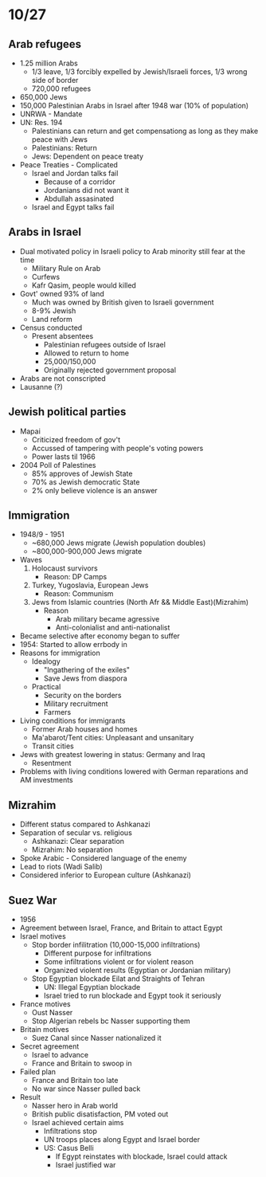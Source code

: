 # 10/27

## Arab refugees
- 1.25 million Arabs 
	- 1/3 leave, 1/3 forcibly expelled by Jewish/Israeli forces, 1/3 wrong side of border
	- 720,000 refugees
- 650,000 Jews
- 150,000 Palestinian Arabs in Israel after 1948 war (10% of population)
- UNRWA - Mandate
- UN: Res. 194
	- Palestinians can return and get compensationg as long as they make peace with Jews
	- Palestinians: Return
	- Jews: Dependent on peace treaty
- Peace Treaties - Complicated
	- Israel and Jordan talks fail 
		- Because of a corridor
		- Jordanians did not want it 
		- Abdullah assasinated
	- Israel and Egypt talks fail

## Arabs in Israel
- Dual motivated policy in Israeli policy to Arab minority still fear at the time
	- Military Rule on Arab
	- Curfews
	- Kafr Qasim, people would killed
- Govt' owned 93% of land
	- Much was owned by British given to Israeli government
	- 8-9% Jewish
	- Land reform
- Census conducted
	- Present absentees 
		- Palestinian refugees outside of Israel
		- Allowed to return to home
		- 25,000/150,000
		- Originally rejected government proposal
- Arabs are not conscripted
- Lausanne (?)

## Jewish political parties
- Mapai
	- Criticized freedom of gov't
	- Accussed of tampering with people's voting powers
	- Power lasts til 1966
- 2004 Poll of Palestines
	- 85% approves of Jewish State
	- 70% as Jewish democratic State 
	- 2% only believe violence is an answer

## Immigration
- 1948/9 - 1951
	- ~680,000 Jews migrate (Jewish population doubles)
	- ~800,000-900,000 Jews migrate
- Waves
	1. Holocaust survivors
		- Reason: DP Camps
	2. Turkey, Yugoslavia, European Jews
		- Reason: Communism
	3. Jews from Islamic countries (North Afr && Middle East)(Mizrahim)
		- Reason
			- Arab military became agressive
			- Anti-colonialist and anti-nationalist
- Became selective after economy began to suffer
- 1954: Started to allow errbody in
- Reasons for immigration
	- Idealogy
		- "Ingathering of the exiles"
		- Save Jews from diaspora
	- Practical
		- Security on the borders
		- Military recruitment
		- Farmers
- Living conditions for immigrants
	- Former Arab houses and homes
	- Ma'abarot/Tent cities: Unpleasant and unsanitary
	- Transit cities 
- Jews with greatest lowering in status: Germany and Iraq
	- Resentment
- Problems with living conditions lowered with German reparations and AM investments

## Mizrahim
- Different status compared to Ashkanazi
- Separation of secular vs. religious
	- Ashkanazi: Clear separation
	- Mizrahim: No separation
- Spoke Arabic - Considered language of the enemy
- Lead to riots (Wadi Salib)
- Considered inferior to European culture (Ashkanazi)

## Suez War
- 1956
- Agreement between Israel, France, and Britain to attact Egypt
- Israel motives
	- Stop border infilitration (10,000-15,000 infiltrations) 
		- Different purpose for infiltrations
		- Some infiltrations violent or for violent reason
		- Organized violent results (Egyptian or Jordanian military)
	- Stop Egyptian blockade Eilat and Straights of Tehran
		- UN: Illegal Egyptian blockade
		- Israel tried to run blockade and Egypt took it seriously
- France motives
	- Oust Nasser
	- Stop Algerian rebels bc Nasser supporting them
- Britain motives
	- Suez Canal since Nasser nationalized it
- Secret agreement
	- Israel to advance
	- France and Britain to swoop in
- Failed plan
	- France and Britain too late
	- No war since Nasser pulled back
- Result
	- Nasser hero in Arab world
	- British public disatisfaction, PM voted out
	- Israel achieved certain aims
		- Infiltrations stop
		- UN troops places along Egypt and Israel border
		- US: Casus Belli
			- If Egypt reinstates with blockade, Israel could attack
			- Israel justified war
			

